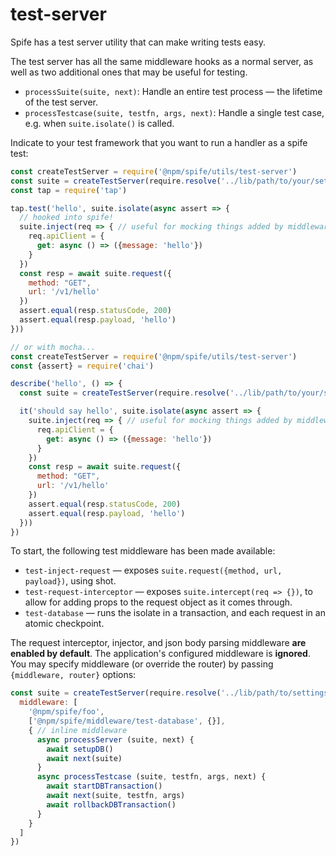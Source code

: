 # test-server

Spife has a test server utility that can make writing tests easy.

The test server has all the same middleware hooks as a normal server, as well as two additional ones that may be useful for testing.

- `processSuite(suite, next)`: Handle an entire test process — the lifetime of the test server.
- `processTestcase(suite, testfn, args, next)`: Handle a single test case, e.g. when `suite.isolate()` is called.

Indicate to your test framework that you want to run a handler as a spife test:

```javascript
const createTestServer = require('@npm/spife/utils/test-server')
const suite = createTestServer(require.resolve('../lib/path/to/your/settings'))
const tap = require('tap')

tap.test('hello', suite.isolate(async assert => {
  // hooked into spife!
  suite.inject(req => { // useful for mocking things added by middleware
    req.apiClient = {
      get: async () => ({message: 'hello'})
    }
  })
  const resp = await suite.request({
    method: "GET",
    url: '/v1/hello'
  })
  assert.equal(resp.statusCode, 200)
  assert.equal(resp.payload, 'hello')
}))
```

```javascript
// or with mocha...
const createTestServer = require('@npm/spife/utils/test-server')
const {assert} = require('chai')

describe('hello', () => {
  const suite = createTestServer(require.resolve('../lib/path/to/your/settings'))

  it('should say hello', suite.isolate(async assert => {
    suite.inject(req => { // useful for mocking things added by middleware
      req.apiClient = {
        get: async () => ({message: 'hello'})
      }
    })
    const resp = await suite.request({
      method: "GET",
      url: '/v1/hello'
    })
    assert.equal(resp.statusCode, 200)
    assert.equal(resp.payload, 'hello')
  }))
})


```

To start, the following test middleware has been made available:

- `test-inject-request` — exposes `suite.request({method, url, payload})`, using shot.
- `test-request-interceptor` — exposes `suite.intercept(req => {})`, to allow for adding props to the request object as it comes through.
- `test-database` — runs the isolate in a transaction, and each request in an atomic checkpoint.

The request interceptor, injector, and json body parsing middleware **are enabled by default**. The application's configured middleware is **ignored**. You may specify middleware (or override the router) by passing `{middleware, router}` options:

```javascript
const suite = createTestServer(require.resolve('../lib/path/to/settings'), {
  middleware: [
    '@npm/spife/foo',
    ['@npm/spife/middleware/test-database', {}],
    { // inline middleware
      async processServer (suite, next) {
        await setupDB()
        await next(suite)
      }
      async processTestcase (suite, testfn, args, next) {
        await startDBTransaction()
        await next(suite, testfn, args)
        await rollbackDBTransaction()
      }
    }
  ]
})
```
